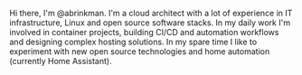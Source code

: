 Hi there, I'm @abrinkman. I'm a cloud architect with a lot of experience in IT infrastructure, Linux and open source software stacks. In my daily work I'm involved in container projects, building CI/CD and automation workflows and designing complex hosting solutions. In my spare time I like to experiment with new open source technologies and home automation (currently Home Assistant).
